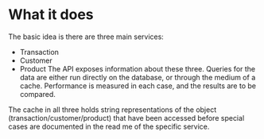 # What it does
The basic idea is there are three main services:
- Transaction
- Customer
- Product
The API exposes information about these three. Queries for the data are either run directly on the database, or 
through the medium of a cache. Performance is measured in each case, and the results are to be compared.

The cache in all three holds string representations of the object (transaction/customer/product) that have been accessed before 
special cases are documented in the read me of the specific service.
